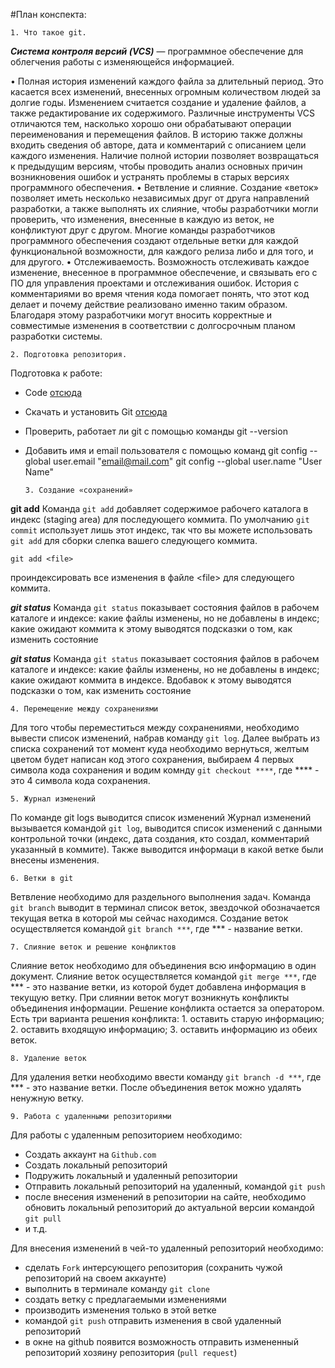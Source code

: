 #План конспекта:

    1. Что такое git.

***Cистема контроля версий (VCS)*** — программное обеспечение для облегчения работы с изменяющейся информацией.

•	Полная история изменений каждого файла за длительный период. Это касается всех изменений, внесенных огромным количеством людей за долгие годы. Изменением считается создание и удаление файлов, а также редактирование их содержимого. Различные инструменты VCS отличаются тем, насколько хорошо они обрабатывают операции переименования и перемещения файлов. В историю также должны входить сведения об авторе, дата и комментарий с описанием цели каждого изменения. Наличие полной истории позволяет возвращаться к предыдущим версиям, чтобы проводить анализ основных причин возникновения ошибок и устранять проблемы в старых версиях программного обеспечения. 
•	Ветвление и слияние. Создание «веток» позволяет иметь несколько независимых друг от друга направлений разработки, а также выполнять их слияние, чтобы разработчики могли проверить, что изменения, внесенные в каждую из веток, не конфликтуют друг с другом. Многие команды разработчиков программного обеспечения создают отдельные ветки для каждой функциональной возможности, для каждого релиза либо и для того, и для другого. 
•	Отслеживаемость. Возможность отслеживать каждое изменение, внесенное в программное обеспечение, и связывать его с ПО для управления проектами и отслеживания ошибок. История с комментариями во время чтения кода помогает понять, что этот код делает и почему действие реализовано именно таким образом. Благодаря этому разработчики могут вносить корректные и совместимые изменения в соответствии с долгосрочным планом разработки системы. 

    2. Подготовка репозитория.

Подготовка к работе:
* Code [отсюда](https://code.visualstudio.com/docs/?dv=win)
* Скачать и установить Git [отсюда](https://git-scm.com/download/win)
* Проверить, работает ли git  с помощью команды 
git --version
* Добавить имя и email пользователя с помощью команд
  git config --global user.email "email@mail.com"
  git config --global user.name "User Name"
  
      3. Создание «сохранений»

**git add**
Команда `git add` добавляет содержимое рабочего каталога в индекс (staging area) для последующего коммита. По умолчанию `git commit` использует лишь этот индекс, так что вы можете использовать `git add` для сборки слепка вашего следующего коммита.

    git add <file>
проиндексировать все изменения в файле &lt;file&gt; для следующего коммита.

***git status***
Команда `git status` показывает состояния файлов в рабочем каталоге и индексе: какие файлы изменены, но не добавлены в индекс; какие ожидают коммита к этому выводятся подсказки о том, как изменить состояние 

***git status***
Команда `git status` показывает состояния файлов в рабочем каталоге и индексе: какие файлы изменены, но не добавлены в индекс; какие ожидают коммита в индексе. Вдобавок к этому выводятся подсказки о том, как изменить состояние 

    4. Перемещение между сохранениями

Для того чтобы переместиться между сохранениями, необходимо вывести список изменений, набрав команду `git log`.
Далее выбрать из списка сохранений тот момент куда необходимо вернуться, желтым цветом будет написан код этого сохранения, выбираем 4 первых символа кода сохранения и водим комнду `git checkout ****`, где **** - это 4 символа кода сохранения. 

    5. Журнал изменений

По команде git logs выводится список изменений
Журнал изменений вызывается командой `git log`, выводится список изменений с данными контрольной точки (индекс, дата создания, кто создал, комментарий указанный в коммите).
Также выводится информаци в какой ветке были внесены изменения.

    6. Ветки в git

Ветвление необходимо для раздельного выполнения задач.
Команда `git branch`  выводит в терминал список веток, звездочкой обозначается текущая ветка в которой мы сейчас находимся.
Создание веток осуществляется командой `git branch ***`, где *** - название ветки.

    7. Слияние веток и решение конфликтов
    
Слияние веток необходимо для объединения всю информацию в один документ.
Слияние веток осуществляется командой `git merge ***`, где *** - это название ветки, из которой будет добавлена информация в текущую ветку.
При слиянии веток могут возникнуть конфликты объединения информации. Решение конфликта остается за оператором. Есть три варианта решения конфликта: 1. оставить старую информацию; 2. оставить входящую информацию; 3. оставить информацию из обеих веток.

    8. Удаление веток

Для удаления ветки необходимо ввести команду `git branch -d ***`, где *** - это название ветки. 
После объединения веток можно удалять ненужную ветку.

    9. Работа с удаленными репозиториями

Для работы с удаленным репозиторием необходимо:
* Создать аккаунт на `Github.com`
* Создать локальный репозиторий
* Подружить локальный и удаленный репозитории
* Отправить локальный репозиторий на удаленный, командой `git push`
* после внесения изменений  в репозитории на сайте, необходимо обновить локальный репозиторий до актуальной версии командой `git pull`
* и т.д.

Для внесения изменений в чей-то удаленный репозиторий необходимо:
 * сделать `Fork` интерсующего репозитория (сохранить чужой репозиторий на своем аккаунте)
 * выполнить в терминале команду `git clone`
 * создать ветку с предлагаемыми изменениями
 * производить изменения только в этой ветке
 * командой `git push` отправить изменения в свой удаленный репозиторий
 * в окне на github появится возможность отправить измененный  репозиторий хозяину репозитория (`pull request`)

